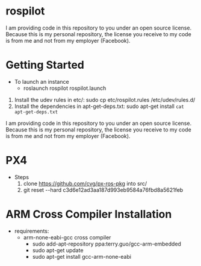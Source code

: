 rospilot
========
I am providing code in this repository to you under an open source license.
Because this is my personal repository, the license you receive to my code is
from me and not from my employer (Facebook).

Getting Started
========
* To launch an instance
  * roslaunch rospilot rospilot.launch

1. Install the udev rules in etc/: sudo cp etc/rospilot.rules /etc/udev/rules.d/
2. Install the dependencies in apt-get-deps.txt: sudo apt-get install `cat apt-get-deps.txt`

I am providing code in this repository to you under an open source license. Because this is my personal repository, the license you receive to my code is from me and not from my employer (Facebook).

PX4
========
* Steps
  1. clone https://github.com/cvg/px-ros-pkg into src/
  2. git reset --hard c3d6e12ad3aa187d993eb9584a76fbd8a5621feb

ARM Cross Compiler Installation
=======
* requirements:
  * arm-none-eabi-gcc cross compiler
    * sudo add-apt-repository ppa:terry.guo/gcc-arm-embedded
    * sudo apt-get update
    * sudo apt-get install gcc-arm-none-eabi
